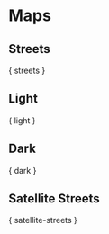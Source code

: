 # Maps

## Streets

{ streets }

## Light

{ light }

## Dark

{ dark }

## Satellite Streets

{ satellite-streets }
